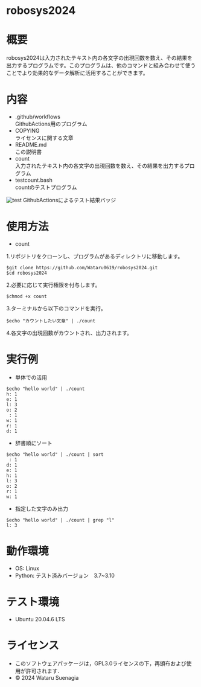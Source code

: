 # robosys2024

# 概要
robosys2024は入力されたテキスト内の各文字の出現回数を数え、その結果を出力するプログラムです。このプログラムは、他のコマンドと組み合わせて使うことでより効果的なデータ解析に活用することができます。  

# 内容
- .github/workflows  
GithubActions用のプログラム
- COPYING  
ライセンスに関する文章
- README.md  
この説明書
- count  
入力されたテキスト内の各文字の出現回数を数え、その結果を出力するプログラム
- testcount.bash  
countのテストプログラム

![test](https://github.com/Wataru0619/robosys2024/actions/workflows/test.yml/badge.svg)
GithubActionsによるテスト結果バッジ

# 使用方法
- count  

1.リポジトリをクローンし、プログラムがあるディレクトリに移動します。 
``` 
$git clone https://github.com/Wataru0619/robosys2024.git  
$cd robosys2024  
``` 
2.必要に応じて実行権限を付与します。  
``` 
$chmod +x count  
``` 
3.ターミナルから以下のコマンドを実行。  
``` 
$echo "カウントしたい文章" | ./count  
``` 
4.各文字の出現回数がカウントされ、出力されます。　　

# 実行例 
- 単体での活用  
``` 
$echo "hello world" | ./count  
h: 1
e: 1
l: 3
o: 2
 : 1
w: 1
r: 1
d: 1
```  
- 辞書順にソート  
```
$echo "hello world" | ./count | sort
 : 1
d: 1
e: 1
h: 1
l: 3
o: 2
r: 1
w: 1
```
- 指定した文字のみ出力  
```
$echo "hello world" | ./count | grep "l"
l: 3
```
# 動作環境
- OS: Linux
- Python: テスト済みバージョン　3.7~3.10

# テスト環境
- Ubuntu 20.04.6 LTS  

# ライセンス
- このソフトウェアパッケージは，GPL3.0ライセンスの下，再頒布および使用が許可されます．
- © 2024 Wataru Suenagia
